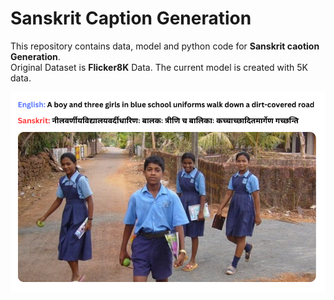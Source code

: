 # Sanskrit Caption Generation
This repository contains data, model and python code for **Sanskrit caotion Generation**. <br>
Original Dataset is **Flicker8K** Data. The current model is created with 5K data.
<div align="left"><img src="https://raw.githubusercontent.com/proadhikary/Sanskrit-Caption-Generation/main/Data/caps.png"/>
